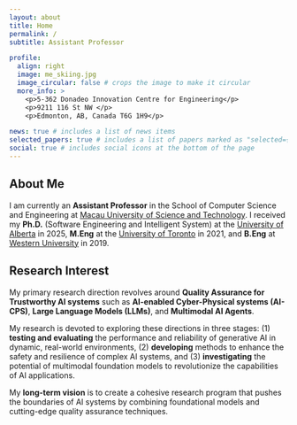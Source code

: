 ```yaml
---
layout: about
title: Home
permalink: /
subtitle: Assistant Professor

profile:
  align: right
  image: me_skiing.jpg
  image_circular: false # crops the image to make it circular
  more_info: >
    <p>5-362 Donadeo Innovation Centre for Engineering</p>
    <p>9211 116 St NW </p>
    <p>Edmonton, AB, Canada T6G 1H9</p>

news: true # includes a list of news items
selected_papers: true # includes a list of papers marked as "selected={true}"
social: true # includes social icons at the bottom of the page
---
```


## About Me

I am currently an **Assistant Professor** in the School of Computer Science and Engineering at [Macau University of Science and Technology](https://www.must.edu.mo/index.html?locale=en_US). 
I received my **Ph.D.** (Software Engineering and Intelligent System) at the [University of Alberta](https://www.ualberta.ca/index.html) in 2025, **M.Eng** at the [University of Toronto](https://www.utoronto.ca/) in 2021, and **B.Eng** at [Western University](https://www.uwo.ca/index.html) in 2019.
<!-- I am grateful for the support from the [Alberta Machine Intelligence Institute (Amii)](https://www.amii.ca/) and [Future Energy System (FES)](https://www.futureenergysystems.ca/). -->

## Research Interest

My primary research direction revolves around **Quality Assurance for Trustworthy AI systems** such as **AI-enabled Cyber-Physical systems (AI-CPS)**, **Large Language Models (LLMs)**, and **Multimodal AI Agents**.

<!-- Two questions keep me up at night and encourage me to explore further, namely, 
**(1) How to safeguard the quality of sophisticated AI Systems?** and 
**(2) What is the best practice of cyber-physical interaction?** -->

My research is devoted to exploring these directions in three stages: 
(1) **testing and evaluating** the performance and reliability of generative AI in dynamic, real-world environments, 
(2) **developing** methods to enhance the safety and resilience of complex AI systems, and 
(3) **investigating** the potential of multimodal foundation models to revolutionize the capabilities of AI applications.

My **long-term vision** is to create a cohesive research program that pushes the boundaries of AI
systems by combining foundational models and cutting-edge quality assurance techniques.

<!-- Put your address / P.O. box / other info right below your picture. You can also disable any of these elements by editing `profile` property of the YAML header of your `_pages/about.md`. Edit `_bibliography/papers.bib` and Jekyll will render your [publications page](/al-folio/publications/) automatically.

Link to your social media connections, too. This theme is set up to use [Font Awesome icons](https://fontawesome.com/) and [Academicons](https://jpswalsh.github.io/academicons/), like the ones below. Add your Facebook, Twitter, LinkedIn, Google Scholar, or just disable all of them. -->
